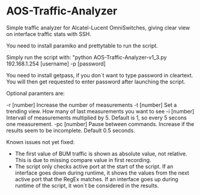 # AOS-Traffic-Analyzer
Simple traffic analyzer for Alcatel-Lucent OmniSwitches, giving clear view on interface traffic stats with SSH.

You need to install paramiko and prettytable to run the script. 

Simply run the script with: "python AOS-Traffic-Analyzer-v1_3.py 192.168.1.254 [username] -p [password] 

You need to install getpass, if you don´t want to type password in cleartext. You will then get requested to enter password after launching the script. 

Optional paramters are:

-r [number]      Increase the number of measurements
-t [number]      Set a trending view. How many of last measurements you want to see
-i [number]      Intervall of measurements multiplied by 5. Default is 1, so every 5 secons one measurement.
-pc [number]     Pause between commands. Increase if the results seem to be incomplete. Default 0.5 seconds.

Known issues not yet fixed:
- The first value of BUM traffic is shown as absolute value, not relative. This is due to missing compare value in first recording.
- The script only checks active port at the start of the script. If an interface goes down during runtime, it shows the values from the   next active port that the RegEx matches. If an interface goes up during runtime of the script, it won´t be considered in the results.


